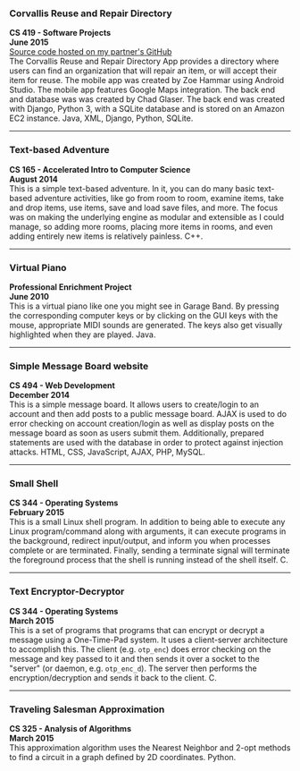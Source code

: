 ### Corvallis Reuse and Repair Directory 
**CS 419 - Software Projects**  
**June 2015**  
[Source code hosted on my partner's GitHub](https://github.com/chadg1980/crrd/tree/master)  
The Corvallis Reuse and Repair Directory App provides a directory where users can find an organization that will repair an item, or will accept their item for reuse. The mobile app was created by Zoe Hammar using Android Studio. The mobile app features Google Maps integration. The back end and database was was created by Chad Glaser. The back end was created with Django, Python 3, with a SQLite database and is stored on an Amazon EC2 instance. Java, XML, Django, Python, SQLite.

---

### Text-based Adventure  
**CS 165 - Accelerated Intro to Computer Science**  
**August 2014**  
This is a simple text-based adventure.  In it, you can do many basic text-based adventure activities, like go from room to room, examine items, take and drop items, use items, save and load save files, and more.  The focus was on making the underlying engine as modular and extensible as I could manage, so adding more rooms, placing more items in rooms, and even adding entirely new items is relatively painless. C++.

---

### Virtual Piano  
**Professional Enrichment Project**  
**June 2010**  
This is a virtual piano like one you might see in Garage Band.  By pressing the corresponding computer keys or by clicking on the GUI keys with the mouse, appropriate MIDI sounds are generated.  The keys also get visually highlighted when they are played. Java.

---

### Simple Message Board website 
**CS 494 - Web Development**  
**December 2014**  
This is a simple message board.  It allows users to create/login to an account and then add posts to a public message board.  AJAX is used to do error checking on account creation/login as well as display posts on the message board as soon as users submit them.  Additionally, prepared statements are used with the database in order to protect against injection attacks. HTML, CSS, JavaScript, AJAX, PHP, MySQL.

---

### Small Shell
**CS 344 - Operating Systems**  
**February 2015**  
This is a small Linux shell program.  In addition to being able to execute any Linux program/command along with arguments, it can execute programs in the background, redirect input/output, and inform you when processes complete or are terminated.  Finally, sending a terminate signal will terminate the foreground process that the shell is running instead of the shell itself. C.

---

### Text Encryptor-Decryptor
**CS 344 - Operating Systems**  
**March 2015**  
This is a set of programs that programs that can encrypt or decrypt a message using a One-Time-Pad system.  It uses a client-server architecture to accomplish this.  The client (e.g. `otp_enc`) does error checking on the message and key passed to it and then sends it over a socket to the "server" (or daemon, e.g. `otp_enc_d`).  The server then performs the encryption/decryption and sends it back to the client. C.

---

### Traveling Salesman Approximation
**CS 325 - Analysis of Algorithms**  
**March 2015**  
This approximation algorithm uses the Nearest Neighbor and 2-opt methods to find a circuit in a graph defined by 2D coordinates. Python.
